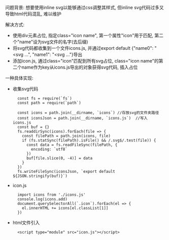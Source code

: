 问题背景:
想要使用inline svg以能够通过css调整其样式, 但inline svg代码过多又导致html代码混乱, 难以维护

解决方式:
- 使用div元素占位, 指定class="icon name", 第一个属性"icon"用于匹配, 第二个"name"设为svg文件的名字(去后缀)
- 将svg代码都收集到一个文件icons.js, 并通过export default {"name0": "<svg ...", "name1": "<svg ..."}导出
- 添加icon.js, 通过class="icon"匹配到所有svg占位, class="icon name"的第二个name作为key从icons.js导出的对象获得svg代码, 插入占位

一种具体实现:
- 收集svg代码

        const fs = require(`fs`)
        const path = require(`path`)    
    
        const icons = path.join(__dirname, `icons`) //存放svg的文件夹路径
        const iconsJson = path.join(__dirname, `icons.js`)  //写入icons.js
        const buf = {}
        fs.readdirSync(icons).forEach(file => {
          const filePath = path.join(icons, file)
          if (fs.statSync(filePath).isFile() && /.svg$/.test(file)) {
            const data = fs.readFileSync(filePath, {
              encoding: `utf8`
            })
            buf[file.slice(0, -4)] = data
          }
        })
        fs.writeFileSync(iconsJson, `export default ${JSON.stringify(buf)}`)
- icon.js

        import icons from './icons.js'
        console.log(icons.add)
        document.querySelectorAll(`.icon`).forEach(el => {
          el.innerHTML += icons[el.classList[1]]
        })
- html文件引入

        <script type="module" src="icon.js"></script>
